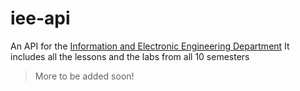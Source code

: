 # iee-api

An API for the [Information and Electronic Engineering Department](https://iee.ihu.gr)
It includes all the lessons and the labs from all 10 semesters

> More to be added soon!
